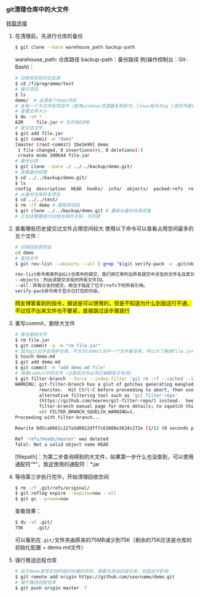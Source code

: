 ### git清理仓库中的大文件

[转载连接](https://www.hollischuang.com/archives/1708)

1.  在清理前，先进行仓库的备份

    ```bash
    $ git clone --bare warehouse_path backup-path
    ```

    warehouse_path: 仓库路径
    backup-path：备份路径
    例(操作控制台：Git-Bash)：

    ```bash
    # 切换到项目所在目录
    $ cd /f/programme/test
    # 展示项目
    $ ls
    demo/  # 这里有个demo项目
    # 复制一个大文件到项目中（使用windows资源器复制即可，linux指令为cp [源文件路径] [目标文件路径]）
    # 查看文件大小
    $ du -sh *
    82M     file.jar # 文件有82MB
    # 提交该文件
    $ git add file.jar
    $ git commit -m "demo"
    [master (root-commit) 1be3e99] demo
     1 file changed, 0 insertions(+), 0 deletions(-)
     create mode 100644 file.jar
    # 备份仓库
    $ git clone --bare ./ ../../backup/demo.git/
    # 查看备份结果
    $ cd ../../backup/demo.git/
    $ ls
    config  description  HEAD  hooks/  info/  objects/  packed-refs  refs/ # 这些就是git版本控制必须的文件，要是清理操作出现问题可以从该仓库恢复
    # 从备份仓库恢复项目
    $ cd ../../test/
    $ rm -rf demo # 删除原项目
    $ git clone ../../backup/demo.git # 重新从备份仓库克隆
    # 之后还需要进行远程仓库的关联，可百度
    ```

2.  查看哪些历史提交过文件占用空间较大
    使用以下命令可以查看占用空间最多的五个文件：

    ```bash
    # 切换回到原项目
    cd demo
    # 查找文件
    $ git rev-list --objects --all | grep "$(git verify-pack -v .git/objects/pack/*.idx | sort -k 3 -n | tail -5 | awk '{print$1}')"
    ```

    ```txt
    rev-list命令用来列出Git仓库中的提交，我们用它来列出所有提交中涉及的文件名及其ID。 该命令可以指定只显示某个引用（或分支）的上下游的提交。
    --objects：列出该提交涉及的所有文件ID。
    --all：所有分支的提交，相当于指定了位于/refs下的所有引用。
    verify-pack命令用于显示已打包的内容。
    ```

    <span style="background-color: yellow">网友博客看到的指令，据说是可以使用的，但是不知道为什么到我这行不通，不过找不出来文件也不要紧，直接跳过该步骤就行</span>

3.  重写commit，删除大文件

    ```bash
    # 首先删除文件
    $ rm file.jar
    $ git commit -a -m "rm file.jar"
    # 因为git似乎会保护仓库，不允许commit当中一个文件都没有，所以为了确保file.jar的commit历史能够被删除成功，新建一个demo.md文件
    $ touch demo.md
    $ git add demo.md
    $ git commit -m "add demo.md file"
    # 清理commit中的文件（注意该文件必须已被删除才有效）
    $ git filter-branch --force --index-filter 'git rm -rf --cached --ignore-unmatch [filepath]' --prune-empty --tag-name-filter cat -- --all
    WARNING: git-filter-branch has a glut of gotchas generating mangled history
             rewrites.  Hit Ctrl-C before proceeding to abort, then use an
             alternative filtering tool such as 'git filter-repo'
             (https://github.com/newren/git-filter-repo/) instead.  See the
             filter-branch manual page for more details; to squelch this warning,
             set FILTER_BRANCH_SQUELCH_WARNING=1.
    Proceeding with filter-branch...
    
    Rewrite 0d5ca8661c227a3d0022dff7c61806e3634c272e (1/1) (0 seconds passed, remaining 0 predicted)    rm 'file.jar'
    
    Ref 'refs/heads/master' was deleted
    fatal: Not a valid object name HEAD
    ```

    [filepath]：为第二步查询得到的大文件，如果第一步什么也没查到，可以使用通配符“*”，我这使用的通配符：\*.jar

4.  等待第三步执行完毕，开始清理回收空间

    ```bash
    $ rm -rf .git/refs/original/
    $ git reflog expire --expire=now --all
    $ git gc --prune=now
    ```

    查看效果：

    ```bash
    $ du -sh .git/
    75K     .git/
    ```

    可以看到在`.git/`文件夹由原来的75MB减少到75K（剩余的75K应该是仓库的初始化配置 + demo.md文件）
    
5.  强行推送远程仓库

    ```bash
    # 由于demo是写文档时临时创建的项目，需要先添加远程仓库，但是这不影响
    $ git remote add origin https://github.com/username/demo.git
    # 强行推送远程仓库
    $ git push origin master -f
    ```

    

